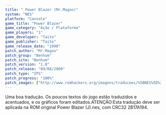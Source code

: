 ```yaml
---
title: " Power Blazer (Mr.Magoo)"
system: "NES"
platform: "Console"
game_title: "Power Blazer"
game_category: "Ação / Plataforma"
game_players: "1"
game_developer: "Taito"
game_publisher: "Taito"
game_release_date: "1990"
patch_author: "Mr.Magoo"
patch_group: "Nenhum"
patch_site: "Nenhum"
patch_version: "1.0"
patch_release: "09/08/2009"
patch_type: "IPS"
patch_progress: "100%"
patch_images: ["http://www.romhackers.org/imagens/traducoes/%5BNES%5D%20Power%20Blazer%20-%20Mr.Magoo%20-%201.png","http://www.romhackers.org/imagens/traducoes/%5BNES%5D%20Power%20Blazer%20-%20Mr.Magoo%20-%202.png","http://www.romhackers.org/imagens/traducoes/%5BNES%5D%20Power%20Blazer%20-%20Mr.Magoo%20-%203.png"]
---
```

Uma boa tradução. Os poucos textos do jogo estão traduzidos e acentuados, e os gráficos foram editados.ATENÇÃO:Esta tradução deve ser aplicada na ROM original Power Blazer (J).nes, com CRC32 2B17A194.